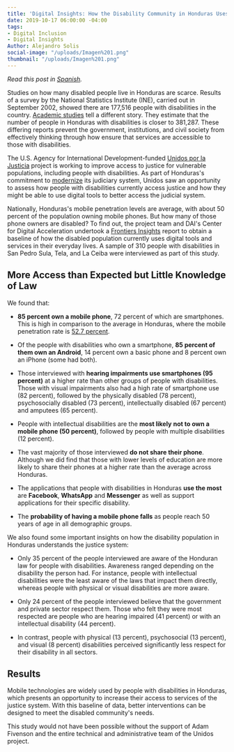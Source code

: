 ```yaml
---
title: 'Digital Insights: How the Disability Community in Honduras Uses Digital Tools'
date: 2019-10-17 06:00:00 -04:00
tags:
- Digital Inclusion
- Digital Insights
Author: Alejandro Solis
social-image: "/uploads/Imagen%201.png"
thumbnail: "/uploads/Imagen%201.png"
---
```


*Read this post in [Spanish](dai-global-digital.com/los-vehiculos-digitales-para-poblaciones-con-discapacidad-en-honduras.html).*

Studies on how many disabled people live in Honduras are scarce. Results of a survey by the National Statistics Institute (INE), carried out in September 2002, showed there are 177,516 people with disabilities in the country. [Academic studies](http://www.bvs.hn/Honduras/UICFCM/Articulo3_Vol83-1-2-Discapacidad.Sujetos.18-65a.pdf) tell a different story. They estimate that the number of people in Honduras with disabilities is closer to 381,287. These differing reports prevent the government, institutions, and civil society from effectively thinking through how ensure that services are accessible to those with disabilities.

<!--more-->

The U.S. Agency for International Development-funded [Unidos por la Justicia](https://www.dai.com/our-work/projects/honduras-united-for-justice) project is working to improve access to justice for vulnerable populations, including people with disabilities. As part of Honduras's commitment to [modernize](http://www.poderjudicial.gob.hn/transparencia/planeacion/documents/PlandeModernizaci%C3%B3nPoderJudicial200420091.pdf) its judiciary system, Unidos saw an opportunity to assess how people with disabilities currently access justice and how they might be able to use digital tools to better access the judicial system.

Nationally, Honduras's mobile penetration levels are average, with about 50 percent of the population owning mobile phones. But how many of those phone owners are disabled? To find out, the project team and DAI's Center for Digital Acceleration undertook a [Frontiers Insights](https://www.dai.com/our-work/solutions/digital-acceleration-solutions/insights-for-emerging-markets) report to obtain a baseline of how the disabled population currently uses digital tools and services in their everyday lives. A sample of 310 people with disabilities in San Pedro Sula, Tela, and La Ceiba were interviewed as part of this study.

<div class="infogram-embed" data-id="5be69f57-4f66-47f4-88f8-31846a6d472b" data-type="interactive" data-title="Sample Distribution"></div><script>!function(e,i,n,s){var t="InfogramEmbeds",d=e.getElementsByTagName("script")\[0\];if(window\[t\]&&window\[t\].initialized)window\[t\].process&&window\[t\].process();else if(!e.getElementById(n)){var o=e.createElement("script");o.async=1,o.id=n,o.src="https://e.infogram.com/js/dist/embed-loader-min.js",d.parentNode.insertBefore(o,d)}}(document,0,"infogram-async");</script>

## More Access than Expected but Little Knowledge of Law

We found that:

* **85 percent own a mobile phone**, 72 percent of which are smartphones. This is high in comparison to the average in Honduras, where the mobile penetration rate is [52.7 percent](http://www.mobileconnectivityindex.com/#year=2018&zoneIsocode=HND&analysisView=HND).

* Of the people with disabilities who own a smartphone, **85 percent of them own an Android**, 14 percent own a basic phone and 8 percent own an iPhone (some had both).

* Those interviewed with **hearing impairments use smartphones (95 percent)** at a higher rate than other groups of people with disabilities. Those with visual impairments also had a high rate of smartphone use (82 percent), followed by the physically disabled (78 percent), psychosocially disabled (73 percent), intellectually disabled (67 percent) and amputees (65 percent).

* People with intellectual disabilities are the **most likely** **not to own a mobile phone (50 percent)**, followed by people with multiple disabilities (12 percent).

* The vast majority of those interviewed **do not share their phone**. Although we did find that those with lower levels of education are more likely to share their phones at a higher rate than the average across Honduras.

* The applications that people with disabilities in Honduras **use the most** are **Facebook**, **WhatsApp** and **Messenger** as well as support applications for their specific  disability.

* The **probability of having a mobile phone falls** as people reach 50 years of age in all demographic groups.

<div class="infogram-embed" data-id="2a70608d-72be-43ef-9ddb-c44eed27ef22" data-type="interactive" data-title="Disability"></div><script>!function(e,i,n,s){var t="InfogramEmbeds",d=e.getElementsByTagName("script")\[0\];if(window\[t\]&&window\[t\].initialized)window\[t\].process&&window\[t\].process();else if(!e.getElementById(n)){var o=e.createElement("script");o.async=1,o.id=n,o.src="https://e.infogram.com/js/dist/embed-loader-min.js",d.parentNode.insertBefore(o,d)}}(document,0,"infogram-async");</script>

We also found some important insights on how the disability population in Honduras understands the justice system:

* Only 35 percent of the people interviewed are aware of the Honduran law for people with disabilities. Awareness ranged depending on the disability the person had. For instance, people with intellectual disabilities were the least aware of the laws that impact them directly, whereas people with physical or visual disabilities are more aware.

* Only 24 percent of the people interviewed believe that the government and private sector respect them. Those who felt they were most respected are people who are hearing impaired (41 percent) or with an intellectual disability (44 percent).

* In contrast, people with physical (13 percent), psychosocial (13 percent), and visual (8 percent) disabilities perceived significantly less respect for their disability in all sectors.

## Results

Mobile technologies are widely used by people with disabilities in Honduras, which presents an opportunity to increase their access to services of the justice system. With this baseline of data, better interventions can be designed to meet the disabled community's needs.

This study would not have been possible without the support of Adam Fivenson and the entire technical and administrative team of the Unidos project.